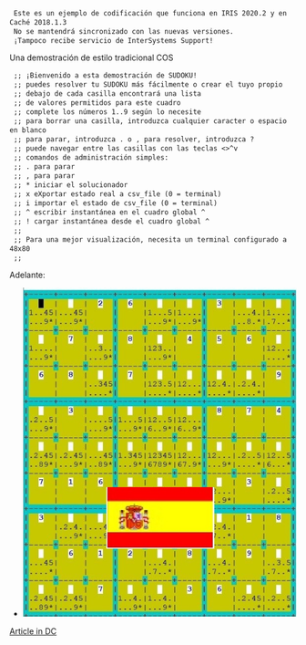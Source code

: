  ~~~
  Este es un ejemplo de codificación que funciona en IRIS 2020.2 y en Caché 2018.1.3 
  No se mantendrá sincronizado con las nuevas versiones.     
  ¡Tampoco recibe servicio de InterSystems Support!   
~~~ 

Una demostración de estilo tradicional COS
  
     ;; ¡Bienvenido a esta demostración de SUDOKU!
     ;; puedes resolver tu SUDOKU más fácilmente o crear el tuyo propio
     ;; debajo de cada casilla encontrará una lista
     ;; de valores permitidos para este cuadro
     ;; complete los números 1..9 según lo necesite
     ;; para borrar una casilla, introduzca cualquier caracter o espacio en blanco
     ;; para parar, introduzca . o , para resolver, introduzca ?
     ;; puede navegar entre las casillas con las teclas <>^v
     ;; comandos de administración simples:
     ;; . para parar
     ;; , para parar
     ;; * iniciar el solucionador
     ;; x eXportar estado real a csv_file (0 = terminal)
     ;; i importar el estado de csv_file (0 = terminal)
     ;; ^ escribir instantánea en el cuadro global ^
     ;; ! cargar instantánea desde el cuadro global ^
     ;;
     ;; Para una mejor visualización, necesita un terminal configurado a 48x80
     ;;
Adelante:

- ![(https://github.com/rcemper/SUDOKU-es/blob/master/SUDOKU3.jpg)](https://github.com/rcemper/SUDOKU-es/blob/master/SUDOKU3es.jpg)

[Article in DC](https://es.community.intersystems.com/post/demo-de-sudoku)
